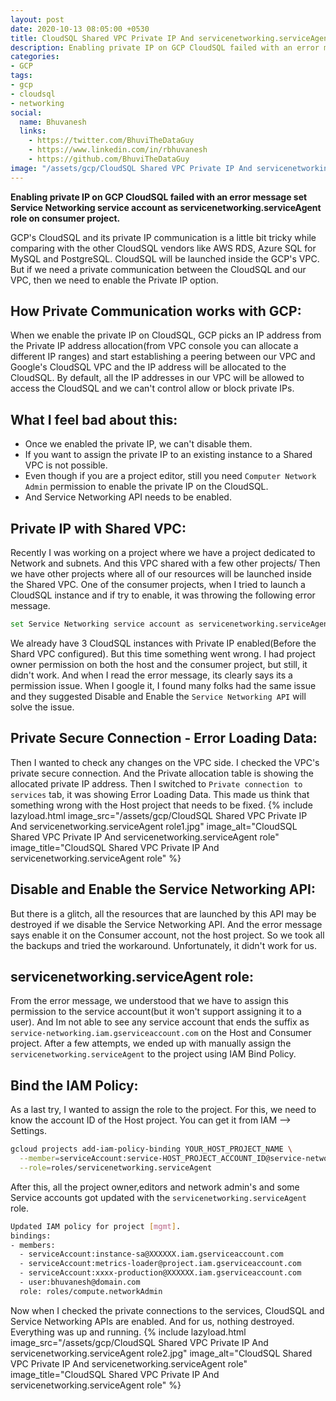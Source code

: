 ```yaml
---
layout: post
date: 2020-10-13 08:05:00 +0530
title: CloudSQL Shared VPC Private IP And servicenetworking.serviceAgent role
description: Enabling private IP on GCP CloudSQL failed with an error message set Service Networking service account as servicenetworking.serviceAgent role on consumer project.
categories:
- GCP
tags:
- gcp
- cloudsql
- networking
social:
  name: Bhuvanesh
  links:
    - https://twitter.com/BhuviTheDataGuy
    - https://www.linkedin.com/in/rbhuvanesh
    - https://github.com/BhuviTheDataGuy
image: "/assets/gcp/CloudSQL Shared VPC Private IP And servicenetworking.serviceAgent role.jpg"
---
```

**Enabling private IP on GCP CloudSQL failed with an error message set Service Networking service account as servicenetworking.serviceAgent role on consumer project.**

GCP's CloudSQL and its private IP communication is a little bit tricky while comparing with the other CloudSQL vendors like AWS RDS, Azure SQL for MySQL and PostgreSQL. CloudSQL will be launched inside the GCP's VPC. But if we need a private communication between the CloudSQL and our VPC, then we need to enable the Private IP option.

## How Private Communication works with GCP:

When we enable the private IP on CloudSQL, GCP picks an IP address from the Private IP address allocation(from VPC console you can allocate a different IP ranges) and start establishing a peering between our VPC and Google's CloudSQL VPC and the IP address will be allocated to the CloudSQL. By default, all the IP addresses in our VPC will be allowed to access the CloudSQL and we can't control allow or block private IPs. 

## What I feel bad about this:

* Once we enabled the private IP, we can't disable them.
* If you want to assign the private IP to an existing instance to a Shared VPC is not possible. 
* Even though if you are a project editor, still you need `Computer Network Admin` permission to enable the private IP on the CloudSQL.
* And Service Networking API needs to be enabled.

## Private IP with Shared VPC:

Recently I was working on a project where we have a project dedicated to  Network and subnets. And this VPC shared with a few other projects/ Then we have other projects where all of our resources will be launched inside the Shared VPC. One of the consumer projects, when I tried to launch a CloudSQL instance and if try to enable, it was throwing the following error message.
```bash
set Service Networking service account as servicenetworking.serviceAgent role on consumer project.
```
We already have 3 CloudSQL instances with Private IP enabled(Before the Shard VPC configured). But this time something went wrong. I had project owner permission on both the host and the consumer project, but still, it didn't work. And when I read the error message, its clearly says its a permission issue. When I google it, I found many folks had the same issue and they suggested Disable and Enable the `Service Networking API` will solve the issue. 

## Private Secure Connection - Error Loading Data:

Then I wanted to check any changes on the VPC side. I checked the VPC's private secure connection. And the Private allocation table is showing the allocated private IP address. Then I switched to `Private connection to services` tab, it was showing Error Loading Data. This made us think that something wrong with the Host project that needs to be fixed. 
{% include lazyload.html image_src="/assets/gcp/CloudSQL Shared VPC Private IP And servicenetworking.serviceAgent role1.jpg" image_alt="CloudSQL Shared VPC Private IP And servicenetworking.serviceAgent role" image_title="CloudSQL Shared VPC Private IP And servicenetworking.serviceAgent role" %}

## Disable and Enable the Service Networking API:

But there is a glitch, all the resources that are launched by this API may be destroyed if we disable the Service Networking API. And the error message says enable it on the Consumer account, not the host project. So we took all the backups and tried the workaround. Unfortunately, it didn't work for us. 

## servicenetworking.serviceAgent role:

From the error message, we understood that we have to assign this permission to the service account(but it won't support assigning it to a user).  And Im not able to see any service account that ends the suffix as `service-networking.iam.gserviceaccount.com` on the Host and Consumer project. After a few attempts, we ended up with manually assign the `servicenetworking.serviceAgent` to the project using IAM Bind Policy.

## Bind the IAM Policy:

As a last try, I wanted to assign the role to the project. For this, we need to know the account ID of the Host project. You can get it from IAM --> Settings.
```bash
gcloud projects add-iam-policy-binding YOUR_HOST_PROJECT_NAME \
  --member=serviceAccount:service-HOST_PROJECT_ACCOUNT_ID@service-networking.iam.gserviceaccount.com \
  --role=roles/servicenetworking.serviceAgent
```
After this, all the project owner,editors and network admin's and some Service accounts got updated with the `servicenetworking.serviceAgent` role.
```bash
Updated IAM policy for project [mgmt].
bindings:
- members:
  - serviceAccount:instance-sa@XXXXXX.iam.gserviceaccount.com
  - serviceAccount:metrics-loader@project.iam.gserviceaccount.com
  - serviceAccount:xxxx-production@XXXXXX.iam.gserviceaccount.com
  - user:bhuvanesh@domain.com
  role: roles/compute.networkAdmin
```
Now when I checked the private connections to the services, CloudSQL and Service Networking APIs are enabled. And for us, nothing destroyed. Everything was up and running.
{% include lazyload.html image_src="/assets/gcp/CloudSQL Shared VPC Private IP And servicenetworking.serviceAgent role2.jpg" image_alt="CloudSQL Shared VPC Private IP And servicenetworking.serviceAgent role" image_title="CloudSQL Shared VPC Private IP And servicenetworking.serviceAgent role" %}